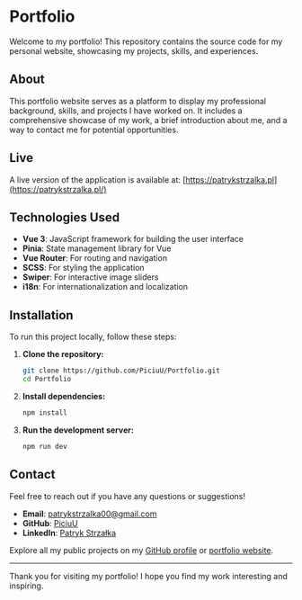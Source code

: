 # Portfolio

Welcome to my portfolio! This repository contains the source code for my personal website, showcasing my projects, skills, and experiences.

## About

This portfolio website serves as a platform to display my professional background, skills, and projects I have worked on. It includes a comprehensive showcase of my work, a brief introduction about me, and a way to contact me for potential opportunities.

## Live

A live version of the application is available at: [https://patrykstrzalka.pl](https://patrykstrzalka.pl/)

## Technologies Used

-   **Vue 3**: JavaScript framework for building the user interface
-   **Pinia**: State management library for Vue
-   **Vue Router**: For routing and navigation
-   **SCSS**: For styling the application
-   **Swiper**: For interactive image sliders
-   **i18n**: For internationalization and localization

## Installation

To run this project locally, follow these steps:

1. **Clone the repository:**

    ```bash
    git clone https://github.com/PiciuU/Portfolio.git
    cd Portfolio
    ```

2. **Install dependencies:**

    ```bash
    npm install
    ```

3. **Run the development server:**

    ```bash
    npm run dev
    ```

## Contact

Feel free to reach out if you have any questions or suggestions!

-   **Email**: patrykstrzalka00@gmail.com
-   **GitHub**: [PiciuU](https://github.com/PiciuU)
-   **LinkedIn**: [Patryk Strzałka](https://www.linkedin.com/in/patryk-strzalka/)

Explore all my public projects on my [GitHub profile](https://github.com/PiciuU) or [portfolio website](https://patrykstrzalka.pl).

---

Thank you for visiting my portfolio! I hope you find my work interesting and inspiring.
